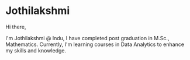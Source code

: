 # Jothilakshmi
Hi there, 

I'm Jothilakshmi @ Indu, I have completed post graduation in M.Sc., Mathematics. 
Currently, I'm learning courses in Data Analytics to enhance my skills and knowledge.
